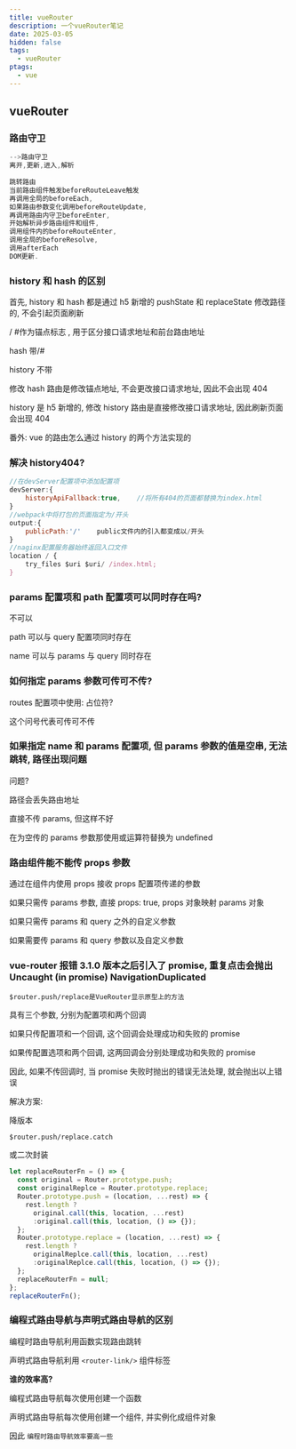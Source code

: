 ```yaml
---
title: vueRouter
description: 一个vueRouter笔记
date: 2025-03-05
hidden: false
tags:
  - vueRouter
ptags:
  - vue
---
```

## vueRouter
### 路由守卫

```js
-->路由守卫
离开,更新,进入,解析
​
跳转路由
当前路由组件触发beforeRouteLeave触发
再调用全局的beforeEach,
如果路由参数变化调用beforeRouteUpdate,
再调用路由内守卫beforeEnter,
开始解析异步路由组件和组件,
调用组件内的beforeRouteEnter,
调用全局的beforeResolve,
调用afterEach
DOM更新.
```


### history 和 hash 的区别

首先, history 和 hash 都是通过 h5 新增的 pushState 和 replaceState 修改路径的, 不会引起页面刷新

/ #作为锚点标志 , 用于区分接口请求地址和前台路由地址

hash 带/#

history 不带

修改 hash 路由是修改锚点地址, 不会更改接口请求地址, 因此不会出现 404

history 是 h5 新增的, 修改 history 路由是直接修改接口请求地址, 因此刷新页面会出现 404

番外: vue 的路由怎么通过 history 的两个方法实现的

### 解决 history404?

```js
//在devServer配置项中添加配置项
devServer:{
    historyApiFallback:true,    //将所有404的页面都替换为index.html
}
//webpack中将打包的页面指定为/开头
output:{
    publicPath:'/'    public文件内的引入都变成以/开头
}
//naginx配置服务器始终返回入口文件
location / {
    try_files $uri $uri/ /index.html;
}
```

### params 配置项和 path 配置项可以同时存在吗?

不可以

path 可以与 query 配置项同时存在

name 可以与 params 与 query 同时存在

### 如何指定 params 参数可传可不传?

routes 配置项中使用: 占位符?

这个问号代表可传可不传

### 如果指定 name 和 params 配置项, 但 params 参数的值是空串, 无法跳转, 路径出现问题

问题?

路径会丢失路由地址

直接不传 params, 但这样不好

在为空传的 params 参数那使用或运算符替换为 undefined

### 路由组件能不能传 props 参数

通过在组件内使用 props 接收 props 配置项传递的参数

如果只需传 params 参数, 直接 props: true, props 对象映射 params 对象

如果只需传 params 和 query 之外的自定义参数

如果需要传 params 和 query 参数以及自定义参数

### vue-router 报错 3.1.0 版本之后引入了 promise, 重复点击会抛出 Uncaught (in promise) NavigationDuplicated

`$router.push/replace是VueRouter显示原型上的方法`

具有三个参数, 分别为配置项和两个回调

如果只传配置项和一个回调, 这个回调会处理成功和失败的 promise

如果传配置选项和两个回调, 这两回调会分别处理成功和失败的 promise

因此, 如果不传回调时, 当 promise 失败时抛出的错误无法处理, 就会抛出以上错误

解决方案:

降版本

`$router.push/replace.catch`

或二次封装

```js
let replaceRouterFn = () => {
  const original = Router.prototype.push;
  const originalReplce = Router.prototype.replace;
  Router.prototype.push = (location, ...rest) => {
    rest.length ? 
      original.call(this, location, ...rest) 
      :original.call(this, location, () => {});
  };
  Router.prototype.replace = (location, ...rest) => {
    rest.length ? 
      originalReplce.call(this, location, ...rest) 
      :originalReplce.call(this, location, () => {});
  };
  replaceRouterFn = null;
};
replaceRouterFn();
```

### 编程式路由导航与声明式路由导航的区别

编程时路由导航利用函数实现路由跳转

声明式路由导航利用 `<router-link/>` 组件标签

**谁的效率高?**

编程式路由导航每次使用创建一个函数

声明式路由导航每次使用创建一个组件, 并实例化成组件对象

因此 `编程时路由导航效率要高一些`
